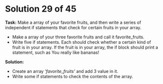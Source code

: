 # Solution 29 of 45

**Task:** Make a array of your favorite fruits, and then write a series of independent if statements that check for certain fruits in your array.
- Make a array of your three favorite fruits and call it favorite_fruits.
- Write five if statements. Each should check whether a certain kind of fruit is in your array. If the fruit is in your array, the if block should print a statement,
such as You really like bananas!

**Solution:**
- Create an array *'favorite_fruits'* and add 3 value in it.
- Write some if statements to check the contents of the array.